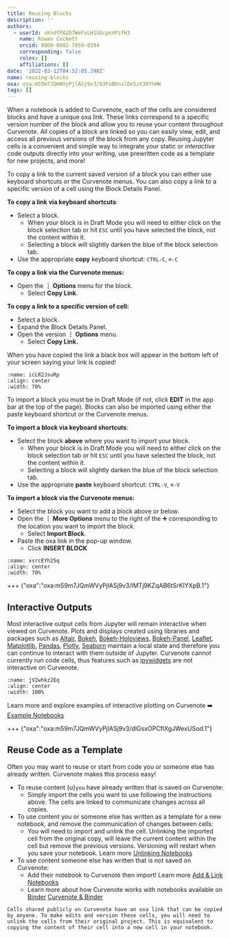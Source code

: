 ```yaml
---
title: Reusing Blocks
description: ''
authors:
  - userId: vKndfPAZO7WeFxLH1GQcpnXPzfH3
    name: Rowan Cockett
    orcid: 0000-0002-7859-8394
    corresponding: false
    roles: []
    affiliations: []
date: '2022-03-12T04:52:05.298Z'
name: reusing-blocks
oxa: oxa:m59m7JQmWVyPjlASj9v3/93FoBDnslDe5zX30YhHW
tags: []
---
```


When a notebook is added to Curvenote, each of the cells are considered blocks and have a unique oxa link. These links correspond to a specific version number of the block and allow you to reuse your content throughout Curvenote. All copies of a block are linked so you can easily view, edit, and access all previous versions of the block from any copy. Reusing Jupyter cells is a convenient and simple way to integrate your static or _interactive_ code outputs directly into your writing, use prewritten code as a template for new projects, and more!

To copy a link to the current saved version of a block you can either use keyboard shortcuts or the Curvenote menus. You can also copy a link to a specific version of a cell using the Block Details Panel.

**To copy a link via keyboard shortcuts**\:

- Select a block.
  - When your block is in Draft Mode you will need to either click on the block selection tab or hit `ESC` until you have selected the block, not the content within it.
  - Selecting a block will slightly darken the blue of the block selection tab.
- Use the appropriate **copy** keyboard shortcut: `CTRL-C`, `⌘-C`

**To copy a link via the Curvenote menus:**

- Open the $\mathbf{\vdots}$ **Options** menu for the block.
  - Select **Copy Link**.

**To copy a link to a specific version of cell:**

- Select a block.
- Expand the Block Details Panel.
- Open the version $\mathbf{\vdots}$ **Options** menu.
  - Select **Copy Link.**

When you have copied the link a black box will appear in the bottom left of your screen saying your link is copied!

```{figure} images/m59m7JQmWVyPjlASj9v3-t9dXtlwVXKLTa2veZl9I-v1.gif
:name: icLR2JsuRp
:align: center
:width: 70%
```

To import a block you must be in Draft Mode (if not, click **EDIT** in the app bar at the top of the page). Blocks can also be imported using either the paste keyboard shortcut or the Curvenote menus.

**To import a block via keyboard shortcuts**\:

- Select the block **above** where you want to import your block.
  - When your block is in Draft Mode you will need to either click on the block selection tab or hit `ESC` until you have selected the block, not the content within it.
  - Selecting a block will slightly darken the blue of the block selection tab.
- Use the appropriate **paste** keyboard shortcut: `CTRL-V`, `⌘-V`

**To import a block via the Curvenote menus:**

- Select the block you want to add a block above or below.
- Open the $\mathbf{\vdots}$ **More Options** menu to the right of the ➕ corresponding to the location you want to import the block.
  - Select **Import Block**.
- Paste the oxa link in the pop-up window.
  - Click **INSERT BLOCK**

```{figure} images/m59m7JQmWVyPjlASj9v3-7CcYz8tQ6zEhRb67dUEw-v1.gif
:name: xsrcEYh25q
:align: center
:width: 70%
```

+++ {"oxa":"oxa:m59m7JQmWVyPjlASj9v3/lMTj9KZqAB6tSrKlYXpB.1"}

## Interactive Outputs

Most interactive output cells from Jupyter will remain interactive when viewed on Curvenote. Plots and displays created using libraries and packages such as [Altair](https://altair-viz.github.io/), [Bokeh](https://bokeh.org/), [Bokeh-Holoviews](https://holoviews.org/index.html), [Bokeh-Panel](https://panel.holoviz.org/index.html), [Leaflet](https://leafletjs.com/), [Matplotlib](https://matplotlib.org/stable/index.html), [Pandas](https://pandas.pydata.org/pandas-docs/stable/index.html#), [Plotly](https://plotly.com/python/), [Seaborn](http://seaborn.pydata.org/index.html) maintain a local state and therefore you can continue to interact with them outside of Jupyter. Curvenote cannot currently run code cells, thus features such as [ipywidgets](https://ipywidgets.readthedocs.io/en/latest/) are not interactive on Curvenote.

```{figure} images/m59m7JQmWVyPjlASj9v3-xuXH7Ccnnc6LC0afMtPn-v1.gif
:name: jV2whkz2Eq
:align: center
:width: 100%
```

Learn more and explore examples of interactive plotting on Curvenote ➡️ [Example Notebooks](https://curvenote.com/@curvenote/example-notebooks)

+++ {"oxa":"oxa:m59m7JQmWVyPjlASj9v3/dlGsxOPCflXgJWexUSod.1"}

## Reuse Code as a Template

Often you may want to reuse or start from code you or someone else has already written. Curvenote makes this process easy!

- To reuse content {u}`you` have already written that is saved on Curvenote:
  - Simply import the cells you want to use following the instructions above. The cells are linked to communicate changes across all copies.
- To use content you or someone else has written as a template for a new notebook, and remove the communication of changes between cells:
  - You will need to import and unlink the cell. Unlinking the imported cell from the original copy, will leave the current content within the cell but remove the previous versions. Versioning will restart when you save your notebook. Learn more [Unlinking Notebooks](oxa:m59m7JQmWVyPjlASj9v3/NdljohZBrFlaf0p1xeAs 'Unlinking Notebooks')
- To use content someone else has written that is not saved on Curvenote:
  - Add their notebook to Curvenote then import! Learn more [Add & Link Notebooks](oxa:m59m7JQmWVyPjlASj9v3/SiW5BdJkvLNs1kVQxnx0 'Add & Link Notebooks')
  - Learn more about how Curvenote works with notebooks available on [Binder](https://mybinder.org/) [Curvenote & Binder](oxa:m59m7JQmWVyPjlASj9v3/zb0bOrpIpkWMjuF3oAOK 'Curvenote & Binder')

```{warning}
Cells shared publicly on Curvenote have an oxa link that can be copied by anyone. To make edits and version these cells, you will need to unlink the cells from their original project. This is equivalent to copying the content of their cell into a new cell in your notebook.

```

